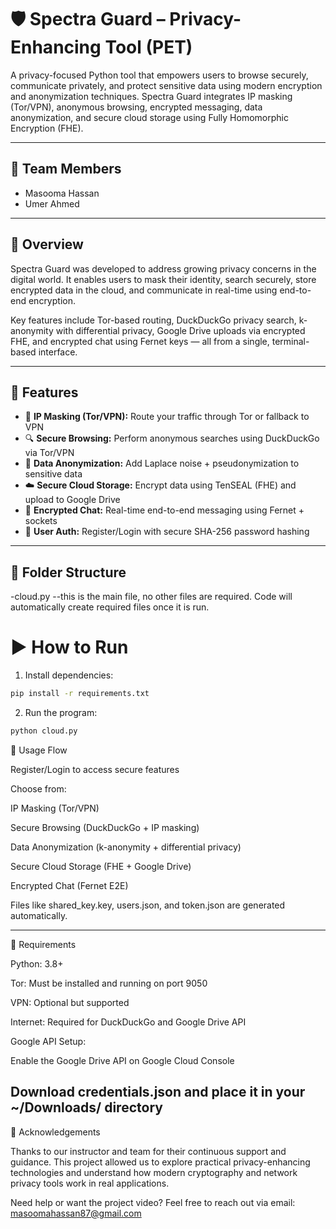 # 🛡️ Spectra Guard – Privacy-Enhancing Tool (PET)

A privacy-focused Python tool that empowers users to browse securely, communicate privately, and protect sensitive data using modern encryption and anonymization techniques. Spectra Guard integrates IP masking (Tor/VPN), anonymous browsing, encrypted messaging, data anonymization, and secure cloud storage using Fully Homomorphic Encryption (FHE).

---

## 👥 Team Members

- Masooma Hassan  
- Umer Ahmed 

---

## 🧠 Overview

Spectra Guard was developed to address growing privacy concerns in the digital world. It enables users to mask their identity, search securely, store encrypted data in the cloud, and communicate in real-time using end-to-end encryption.

Key features include Tor-based routing, DuckDuckGo privacy search, k-anonymity with differential privacy, Google Drive uploads via encrypted FHE, and encrypted chat using Fernet keys — all from a single, terminal-based interface.

---

## 🚀 Features

- 🔐 **IP Masking (Tor/VPN):** Route your traffic through Tor or fallback to VPN
- 🔍 **Secure Browsing:** Perform anonymous searches using DuckDuckGo via Tor/VPN
- 🧬 **Data Anonymization:** Add Laplace noise + pseudonymization to sensitive data
- ☁️ **Secure Cloud Storage:** Encrypt data using TenSEAL (FHE) and upload to Google Drive
- 💬 **Encrypted Chat:** Real-time end-to-end messaging using Fernet + sockets
- 🔐 **User Auth:** Register/Login with secure SHA-256 password hashing

---

## 📂 Folder Structure

-cloud.py --this is the main file, no other files are required. Code will automatically create required files once it is run.

# ▶️ How to Run

1. Install dependencies:
```bash
pip install -r requirements.txt
```
2. Run the program:
```bash
python cloud.py
```
🔐 Usage Flow

Register/Login to access secure features

Choose from:

IP Masking (Tor/VPN)

Secure Browsing (DuckDuckGo + IP masking)

Data Anonymization (k-anonymity + differential privacy)

Secure Cloud Storage (FHE + Google Drive)

Encrypted Chat (Fernet E2E)

Files like shared_key.key, users.json, and token.json are generated automatically.

---

📌 Requirements

Python: 3.8+

Tor: Must be installed and running on port 9050

VPN: Optional but supported

Internet: Required for DuckDuckGo and Google Drive API

Google API Setup:

Enable the Google Drive API on Google Cloud Console

Download credentials.json and place it in your ~/Downloads/ directory
---
🙌 Acknowledgements

Thanks to our instructor and team for their continuous support and guidance. This project allowed us to explore practical privacy-enhancing technologies and understand how modern cryptography and network privacy tools work in real applications.



Need help or want the project video?
Feel free to reach out via email: masoomahassan87@gmail.com
